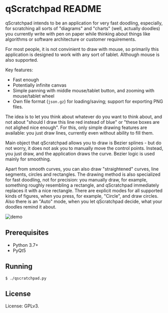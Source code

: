 qScratchpad README
==================

qScratchpad intends to be an application for very fast doodling, especially,
for scratching all sorts of "diagrams" and "charts" (well, actually doodles)
you currently write with pen on paper while thinking about things like
algorithms or software architecture or customer requirements.

For most people, it is not convinient to draw with mouse, so primarily this
application is designed to work with any sort of tablet. Although mouse is also
supported.

Key features:

* Fast enough
* Potentially infinite canvas
* Simple panning with middle mouse/tablet button, and zooming with mouse/tablet wheel
* Own file format (`json.gz`) for loading/saving; support for exporting PNG files.

The idea is to let you think about whatever do you want to think about, and not
about "should I draw this line red instead of blue" or "these boxes are not
alighed nice enough". For this, only simple drawing features are available: you
just draw lines, currently even without ability to fill them.

Main object that qScratchpad allows you to draw is Bezier splines - but do not
worry, it does not ask you to manually move the control points. Instead, you
just draw, and the application draws the curve. Bezier logic is used mainly for
smoothing.

Apart from smooth curves, you can also draw "straightened" curves, line
segments, circles and rectangles. The drawing method is also specialized for
fast doodling, not for precision: you manually draw, for example, something
roughly resembling a rectangle, and qScratchpad immediately replaces it with a
nice rectangle. There are explicit modes for all supported kinds of figures,
when you press, for example, "Circle", and draw circles. Also there is an
"Auto" mode, when you let qScratchpad decide, what your doodles remind it
about.

![demo](https://user-images.githubusercontent.com/284644/155070924-8a6f4b38-d175-4cad-9791-4d163763208c.png)

Prerequisites
-------------

* Python 3.7+
* PyQt5

Running
-------

    $ ./qscratchpad.py

License
-------

License: GPLv3.

